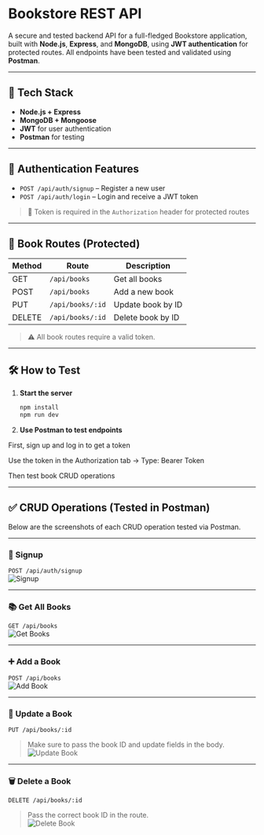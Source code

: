 #  Bookstore REST API

A secure and tested backend API for a full-fledged Bookstore application, built with **Node.js**, **Express**, and **MongoDB**, using **JWT authentication** for protected routes. All endpoints have been tested and validated using **Postman**.

---

## 🚀 Tech Stack

- **Node.js + Express**
- **MongoDB + Mongoose**
- **JWT** for user authentication
- **Postman** for testing

---

## 🔐 Authentication Features

- `POST /api/auth/signup` – Register a new user  
- `POST /api/auth/login` – Login and receive a JWT token  

> 📌 Token is required in the `Authorization` header for protected routes

---

## 📖 Book Routes (Protected)

| Method | Route              | Description        |
|--------|-------------------|--------------------|
| GET    | `/api/books`       | Get all books      |
| POST   | `/api/books`       | Add a new book     |
| PUT    | `/api/books/:id`   | Update book by ID  |
| DELETE | `/api/books/:id`   | Delete book by ID  |

> ⚠️ All book routes require a valid token.

---

## 🛠 How to Test

1. **Start the server**

   ```bash
   npm install
   npm run dev

2. **Use Postman to test endpoints**

First, sign up and log in to get a token

Use the token in the Authorization tab → Type: Bearer Token

Then test book CRUD operations


---

## ✅ CRUD Operations (Tested in Postman)

Below are the screenshots of each CRUD operation tested via Postman.

---

### 📝 Signup  
`POST /api/auth/signup`  
![Signup](./screenshots/signup.png)

---


### 📚 Get All Books  
`GET /api/books`  
![Get Books](./screenshots/viewAllBooks.png)

---

### ➕ Add a Book  
`POST /api/books`  
![Add Book](./screenshots/post.png)

---

### 🧼 Update a Book  
`PUT /api/books/:id`  
> Make sure to pass the book ID and update fields in the body.  
![Update Book](./screenshots/updateBook.png)

---

### 🗑️ Delete a Book  
`DELETE /api/books/:id`  
> Pass the correct book ID in the route.  
![Delete Book](./screenshots/deleteBook.png)




